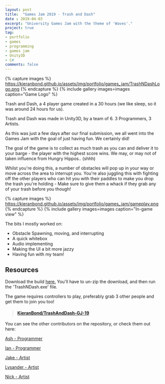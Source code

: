 ```yaml
---
layout: post
title:  "Games Jam 2019 - Trash and Dash"
date : 2019-04-03
excerpt: "University Games Jam with the theme of 'Waves'."
project: true
tag:
- portfolio
- games
- programming
- games jam
- Unity3D
- C#
comments: false
---
```


{% capture images %}
	https://kieranbond.github.io/assets/img/portfolio/games_jam/TrashNDashLogo.png
{% endcapture %}
{% include gallery images=images caption="Game Logo" %}

Trash and Dash, a 4 player game created in a 30 hours (we like sleep, so it was around 24 hours for us). 

Trash and Dash was made in Unity3D, by a team of 6. 3 Programmers, 3 Artists.

As this was just a few days after our final submission, we all went into the Games Jam with the goal of just having fun. 
We certainly did!

The goal of the game is to collect as much trash as you can and deliver it to your barge - the player with the highest score wins.
We may, or may not of taken influence from Hungry Hippos.. (shhh)

Whilst you're doing this, a number of obstacles will pop up in your way or move across the area to interrupt you. You're also juggling this with
fighting off the other players who can hit you with their paddles to make you drop the trash you're holding - Make sure to give them a whack if they
grab any of your trash before you though!

{% capture images %}
	https://kieranbond.github.io/assets/img/portfolio/games_jam/gameplay.png
{% endcapture %}
{% include gallery images=images caption="In-game view" %}

The bits I mostly worked on:
- Obstacle Spawning, moving, and interrupting
- A quick whitebox
- Audio implementing
- Making the UI a bit more jazzy
- Having fun with my team!

<h2> Resources </h2>

Download the build <a href="https://github.com/KieranBond/TrashAndDash-GJ-19/releases/tag/v1.0">here.</a> You'll have to un-zip the download, and then run the 'TrashNDash.exe' file.

The game requires controllers to play, preferably grab 3 other people and get them to join you too!

<blockquote class="embedly-card" data-card-controls="0"><h4><a href="https://github.com/KieranBond/TrashAndDash-GJ-19">KieranBond/TrashAndDash-GJ-19</a></h4></blockquote>
<script async src="//cdn.embedly.com/widgets/platform.js" charset="UTF-8"></script>

You can see the other contributors on the repository, or check them out here:

<a href="https://ashleycheema.github.io/">Ash - Programmer</a>

<a href="https://i-hudson.github.io/">Ian - Programmer</a>

<a href="https://www.artstation.com/jake_ivany">Jake - Artist</a>

<a href="https://lysanderfoster.com/">Lysander - Artist</a>

<a href="https://www.artstation.com/nickwiltshire">Nick - Artist</a>
